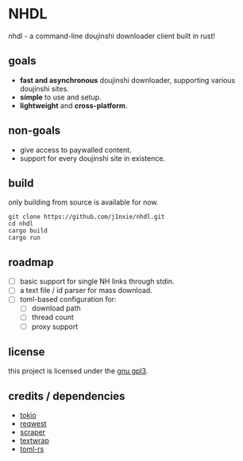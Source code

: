 # NHDL
nhdl - a command-line doujinshi downloader client built in rust!
## goals
- **fast and asynchronous** doujinshi downloader, supporting various doujinshi sites.
- **simple** to use and setup.
- **lightweight** and **cross-platform**.
## non-goals
- give access to paywalled content.
- support for every doujinshi site in existence.
## build
only building from source is available for now.
```
git clone https://github.com/j1nxie/nhdl.git
cd nhdl
cargo build
cargo run
```
## roadmap
- [ ] basic support for single NH links through stdin.
- [ ] a text file / id parser for mass download.
- [ ] toml-based configuration for:
    - [ ] download path
    - [ ] thread count
    - [ ] proxy support
## license
this project is licensed under the [gnu gpl3](https://gnu.org/licenses/gpl-3.0.en.html).
## credits / dependencies
- [tokio](https://github.com/tokio-rs/tokio)
- [reqwest](https://github.com/seanmonstar/reqwest)
- [scraper](https://github.com/causal-agent/scraper)
- [textwrap](https://github.com/mgeisler/textwrap)
- [toml-rs](https://github.com/alexcrichton/toml-rs)
